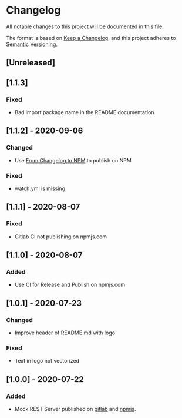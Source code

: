 # Changelog
All notable changes to this project will be documented in this file.

The format is based on [Keep a Changelog](https://keepachangelog.com/en/1.0.0/),
and this project adheres to [Semantic Versioning](https://semver.org/spec/v2.0.0.html).

## [Unreleased]

## [1.1.3]
### Fixed
- Bad import package name in the README documentation

## [1.1.2] - 2020-09-06
### Changed
- Use [From Changelog to NPM](https://gitlab.com/GuilleW/from-changelog-to-npm) to publish on NPM
### Fixed
- watch.yml is missing

## [1.1.1] - 2020-08-07
### Fixed
- Gitlab CI not publishing on npmjs.com

## [1.1.0] - 2020-08-07
### Added
- Use CI for Release and Publish on npmjs.com

## [1.0.1] - 2020-07-23
### Changed
- Improve header of README.md with logo
### Fixed
- Text in logo not vectorized

## [1.0.0] - 2020-07-22
### Added
- Mock REST Server published on [gitlab](https://gitlab.com/GuilleW/mock-rest-server) and [npmjs](https://www.npmjs.com/package/mock-rest-server).

